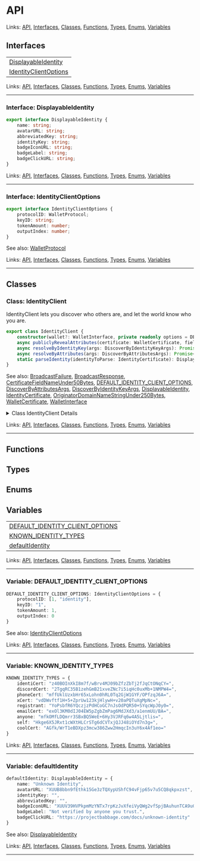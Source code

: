 # API

Links: [API](#api), [Interfaces](#interfaces), [Classes](#classes), [Functions](#functions), [Types](#types), [Enums](#enums), [Variables](#variables)

## Interfaces

| |
| --- |
| [DisplayableIdentity](#interface-displayableidentity) |
| [IdentityClientOptions](#interface-identityclientoptions) |

Links: [API](#api), [Interfaces](#interfaces), [Classes](#classes), [Functions](#functions), [Types](#types), [Enums](#enums), [Variables](#variables)

---

### Interface: DisplayableIdentity

```ts
export interface DisplayableIdentity {
    name: string;
    avatarURL: string;
    abbreviatedKey: string;
    identityKey: string;
    badgeIconURL: string;
    badgeLabel: string;
    badgeClickURL: string;
}
```

Links: [API](#api), [Interfaces](#interfaces), [Classes](#classes), [Functions](#functions), [Types](#types), [Enums](#enums), [Variables](#variables)

---
### Interface: IdentityClientOptions

```ts
export interface IdentityClientOptions {
    protocolID: WalletProtocol;
    keyID: string;
    tokenAmount: number;
    outputIndex: number;
}
```

See also: [WalletProtocol](#type-walletprotocol)

Links: [API](#api), [Interfaces](#interfaces), [Classes](#classes), [Functions](#functions), [Types](#types), [Enums](#enums), [Variables](#variables)

---
## Classes

### Class: IdentityClient

IdentityClient lets you discover who others are, and let the world know who you are.

```ts
export class IdentityClient {
    constructor(wallet?: WalletInterface, private readonly options = DEFAULT_IDENTITY_CLIENT_OPTIONS, private readonly originator?: OriginatorDomainNameStringUnder250Bytes) 
    async publiclyRevealAttributes(certificate: WalletCertificate, fieldsToReveal: CertificateFieldNameUnder50Bytes[]): Promise<BroadcastResponse | BroadcastFailure> 
    async resolveByIdentityKey(args: DiscoverByIdentityKeyArgs): Promise<DisplayableIdentity[]> 
    async resolveByAttributes(args: DiscoverByAttributesArgs): Promise<DisplayableIdentity[]> 
    static parseIdentity(identityToParse: IdentityCertificate): DisplayableIdentity 
}
```

See also: [BroadcastFailure](#interface-broadcastfailure), [BroadcastResponse](#interface-broadcastresponse), [CertificateFieldNameUnder50Bytes](#type-certificatefieldnameunder50bytes), [DEFAULT_IDENTITY_CLIENT_OPTIONS](#variable-default_identity_client_options), [DiscoverByAttributesArgs](#interface-discoverbyattributesargs), [DiscoverByIdentityKeyArgs](#interface-discoverbyidentitykeyargs), [DisplayableIdentity](#interface-displayableidentity), [IdentityCertificate](#interface-identitycertificate), [OriginatorDomainNameStringUnder250Bytes](#type-originatordomainnamestringunder250bytes), [WalletCertificate](#interface-walletcertificate), [WalletInterface](#interface-walletinterface)

<details>

<summary>Class IdentityClient Details</summary>

#### Method parseIdentity

TODO: Implement once revocation overlay is created
Remove public certificate revelation from overlay services by spending the identity token

Parse out identity and certifier attributes to display from an IdentityCertificate

```ts
static parseIdentity(identityToParse: IdentityCertificate): DisplayableIdentity 
```
See also: [DisplayableIdentity](#interface-displayableidentity), [IdentityCertificate](#interface-identitycertificate)

Returns

- IdentityToDisplay

Argument Details

+ **serialNumber**
  + Unique serial number of the certificate to revoke revelation
+ **identityToParse**
  + The Identity Certificate to parse

#### Method publiclyRevealAttributes

Publicly reveals selected fields from a given certificate by creating a publicly verifiable certificate.
The publicly revealed certificate is included in a blockchain transaction and broadcast to a federated overlay node.

```ts
async publiclyRevealAttributes(certificate: WalletCertificate, fieldsToReveal: CertificateFieldNameUnder50Bytes[]): Promise<BroadcastResponse | BroadcastFailure> 
```
See also: [BroadcastFailure](#interface-broadcastfailure), [BroadcastResponse](#interface-broadcastresponse), [CertificateFieldNameUnder50Bytes](#type-certificatefieldnameunder50bytes), [WalletCertificate](#interface-walletcertificate)

Returns

A promise that resolves with the broadcast result from the overlay network.

Argument Details

+ **certificate**
  + The master certificate to selectively reveal.
+ **fieldsToReveal**
  + An array of certificate field names to reveal. Only these fields will be included in the public certificate.

Throws

Throws an error if the certificate is invalid, the fields cannot be revealed, or if the broadcast fails.

#### Method resolveByAttributes

Resolves displayable identity certificates by specific identity attributes, issued by a trusted entity.

```ts
async resolveByAttributes(args: DiscoverByAttributesArgs): Promise<DisplayableIdentity[]> 
```
See also: [DiscoverByAttributesArgs](#interface-discoverbyattributesargs), [DisplayableIdentity](#interface-displayableidentity)

Returns

The promise resolves to displayable identities.

Argument Details

+ **args**
  + Attributes and optional parameters used to discover certificates.

#### Method resolveByIdentityKey

Resolves displayable identity certificates, issued to a given identity key by a trusted certifier.

```ts
async resolveByIdentityKey(args: DiscoverByIdentityKeyArgs): Promise<DisplayableIdentity[]> 
```
See also: [DiscoverByIdentityKeyArgs](#interface-discoverbyidentitykeyargs), [DisplayableIdentity](#interface-displayableidentity)

Returns

The promise resolves to displayable identities.

Argument Details

+ **args**
  + Arguments for requesting the discovery based on the identity key.

</details>

Links: [API](#api), [Interfaces](#interfaces), [Classes](#classes), [Functions](#functions), [Types](#types), [Enums](#enums), [Variables](#variables)

---
## Functions

## Types

## Enums

## Variables

| |
| --- |
| [DEFAULT_IDENTITY_CLIENT_OPTIONS](#variable-default_identity_client_options) |
| [KNOWN_IDENTITY_TYPES](#variable-known_identity_types) |
| [defaultIdentity](#variable-defaultidentity) |

Links: [API](#api), [Interfaces](#interfaces), [Classes](#classes), [Functions](#functions), [Types](#types), [Enums](#enums), [Variables](#variables)

---

### Variable: DEFAULT_IDENTITY_CLIENT_OPTIONS

```ts
DEFAULT_IDENTITY_CLIENT_OPTIONS: IdentityClientOptions = {
    protocolID: [1, "identity"],
    keyID: "1",
    tokenAmount: 1,
    outputIndex: 0
}
```

See also: [IdentityClientOptions](#interface-identityclientoptions)

Links: [API](#api), [Interfaces](#interfaces), [Classes](#classes), [Functions](#functions), [Types](#types), [Enums](#enums), [Variables](#variables)

---
### Variable: KNOWN_IDENTITY_TYPES

```ts
KNOWN_IDENTITY_TYPES = {
    identiCert: "z40BOInXkI8m7f/wBrv4MJ09bZfzZbTj2fJqCtONqCY=",
    discordCert: "2TgqRC35B1zehGmB21xveZNc7i5iqHc0uxMb+1NMPW4=",
    phoneCert: "mffUklUzxbHr65xLohn0hRL0Tq2GjW1GYF/OPfzqJ6A=",
    xCert: "vdDWvftf1H+5+ZprUw123kjHlywH+v20aPQTuXgMpNc=",
    registrant: "YoPsbfR6YQczjzPdHCoGC7nJsOdPQR50+SYqcWpJ0y0=",
    emailCert: "exOl3KM0dIJ04EW5pZgbZmPag6MdJXd3/a1enmUU/BA=",
    anyone: "mfkOMfLDQmrr3SBxBQ5WeE+6Hy3VJRFq6w4A5Ljtlis=",
    self: "Hkge6X5JRxt1cWXtHLCrSTg6dCVTxjQJJ48iOYd7n3g=",
    coolCert: "AGfk/WrT1eBDXpz3mcw386Zww2HmqcIn3uY6x4Af1eo="
}
```

Links: [API](#api), [Interfaces](#interfaces), [Classes](#classes), [Functions](#functions), [Types](#types), [Enums](#enums), [Variables](#variables)

---
### Variable: defaultIdentity

```ts
defaultIdentity: DisplayableIdentity = {
    name: "Unknown Identity",
    avatarURL: "XUUB8bbn9fEthk15Ge3zTQXypUShfC94vFjp65v7u5CQ8qkpxzst",
    identityKey: "",
    abbreviatedKey: "",
    badgeIconURL: "XUUV39HVPkpmMzYNTx7rpKzJvXfeiVyQWg2vfSpjBAuhunTCA9uG",
    badgeLabel: "Not verified by anyone you trust.",
    badgeClickURL: "https://projectbabbage.com/docs/unknown-identity"
}
```

See also: [DisplayableIdentity](#interface-displayableidentity)

Links: [API](#api), [Interfaces](#interfaces), [Classes](#classes), [Functions](#functions), [Types](#types), [Enums](#enums), [Variables](#variables)

---
